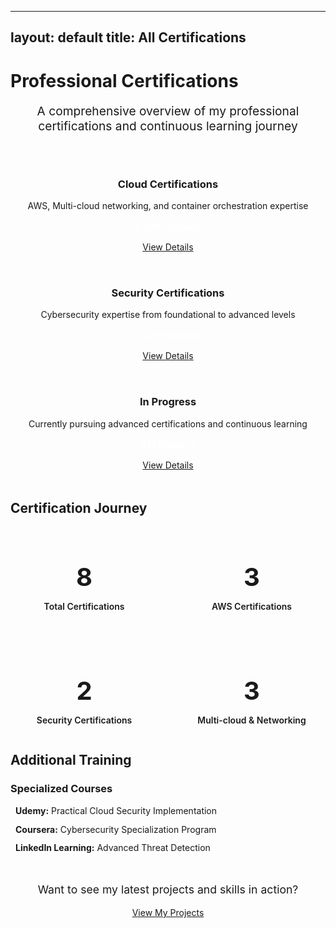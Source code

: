 
---
layout: default
title: All Certifications
---

<h1><i class="fas fa-certificate"></i> Professional Certifications</h1>

<p style="text-align: center; font-size: 1.2rem; color: var(--text-light); margin-bottom: 3rem;">
  A comprehensive overview of my professional certifications and continuous learning journey
</p>

<div style="display: grid; grid-template-columns: repeat(auto-fit, minmax(300px, 1fr)); gap: 2rem; margin-bottom: 3rem;">
  <div class="card" style="text-align: center;">
    <i class="fas fa-cloud" style="font-size: 3rem; color: var(--accent-color); margin-bottom: 1rem;"></i>
    <h3>Cloud Certifications</h3>
    <p>AWS, Multi-cloud networking, and container orchestration expertise</p>
    <div style="margin: 1rem 0;">
      <span style="background: var(--success-color); color: white; padding: 0.5rem 1rem; border-radius: 20px; font-weight: 600;">6 Certifications</span>
    </div>
    <a href="/cloud-certifications" class="btn">
      <i class="fas fa-arrow-right"></i> View Details
    </a>
  </div>

  <div class="card" style="text-align: center;">
    <i class="fas fa-shield-alt" style="font-size: 3rem; color: var(--accent-color); margin-bottom: 1rem;"></i>
    <h3>Security Certifications</h3>
    <p>Cybersecurity expertise from foundational to advanced levels</p>
    <div style="margin: 1rem 0;">
      <span style="background: var(--success-color); color: white; padding: 0.5rem 1rem; border-radius: 20px; font-weight: 600;">2 Certifications</span>
    </div>
    <a href="/security-certifications" class="btn">
      <i class="fas fa-arrow-right"></i> View Details
    </a>
  </div>

  <div class="card" style="text-align: center;">
    <i class="fas fa-clock" style="font-size: 3rem; color: var(--accent-color); margin-bottom: 1rem;"></i>
    <h3>In Progress</h3>
    <p>Currently pursuing advanced certifications and continuous learning</p>
    <div style="margin: 1rem 0;">
      <span style="background: var(--accent-color); color: white; padding: 0.5rem 1rem; border-radius: 20px; font-weight: 600;">3 In Progress</span>
    </div>
    <a href="/in-progress" class="btn">
      <i class="fas fa-arrow-right"></i> View Details
    </a>
  </div>
</div>

<h2><i class="fas fa-chart-line"></i> Certification Journey</h2>

<div class="card">
  <div style="display: grid; grid-template-columns: repeat(auto-fit, minmax(200px, 1fr)); gap: 2rem; text-align: center;">
    <div>
      <h3 style="color: var(--accent-color); font-size: 2.5rem; margin-bottom: 0.5rem;">8</h3>
      <p style="font-weight: 600; color: var(--text-dark);">Total Certifications</p>
    </div>
    <div>
      <h3 style="color: var(--success-color); font-size: 2.5rem; margin-bottom: 0.5rem;">3</h3>
      <p style="font-weight: 600; color: var(--text-dark);">AWS Certifications</p>
    </div>
    <div>
      <h3 style="color: var(--warning-color); font-size: 2.5rem; margin-bottom: 0.5rem;">2</h3>
      <p style="font-weight: 600; color: var(--text-dark);">Security Certifications</p>
    </div>
    <div>
      <h3 style="color: var(--primary-color); font-size: 2.5rem; margin-bottom: 0.5rem;">3</h3>
      <p style="font-weight: 600; color: var(--text-dark);">Multi-cloud & Networking</p>
    </div>
  </div>
</div>

<h2><i class="fas fa-graduation-cap"></i> Additional Training</h2>

<div class="card">
  <h3><i class="fas fa-video"></i> Specialized Courses</h3>
  <ul style="list-style: none; padding: 0;">
    <li style="margin-bottom: 0.8rem;"><i class="fas fa-check" style="color: var(--success-color); margin-right: 0.5rem;"></i> <strong>Udemy:</strong> Practical Cloud Security Implementation</li>
    <li style="margin-bottom: 0.8rem;"><i class="fas fa-check" style="color: var(--success-color); margin-right: 0.5rem;"></i> <strong>Coursera:</strong> Cybersecurity Specialization Program</li>
    <li style="margin-bottom: 0.8rem;"><i class="fas fa-check" style="color: var(--success-color); margin-right: 0.5rem;"></i> <strong>LinkedIn Learning:</strong> Advanced Threat Detection</li>
  </ul>
</div>

<div style="text-align: center; margin-top: 3rem;">
  <p style="color: var(--text-light); font-size: 1.1rem;">Want to see my latest projects and skills in action?</p>
  <a href="/projects" class="btn">View My Projects</a>
</div>
